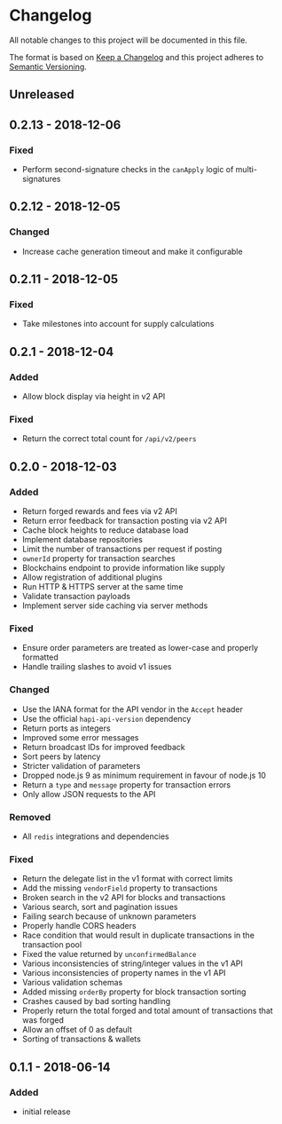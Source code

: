 # Changelog

All notable changes to this project will be documented in this file.

The format is based on [Keep a Changelog](http://keepachangelog.com/en/1.0.0/)
and this project adheres to [Semantic Versioning](http://semver.org/spec/v2.0.0.html).

## Unreleased

## 0.2.13 - 2018-12-06

### Fixed

- Perform second-signature checks in the `canApply` logic of multi-signatures

## 0.2.12 - 2018-12-05

### Changed

- Increase cache generation timeout and make it configurable

## 0.2.11 - 2018-12-05

### Fixed

- Take milestones into account for supply calculations

## 0.2.1 - 2018-12-04

### Added

- Allow block display via height in v2 API

### Fixed

- Return the correct total count for `/api/v2/peers`

## 0.2.0 - 2018-12-03

### Added

- Return forged rewards and fees via v2 API
- Return error feedback for transaction posting via v2 API
- Cache block heights to reduce database load
- Implement database repositories
- Limit the number of transactions per request if posting
- `ownerId` property for transaction searches
- Blockchains endpoint to provide information like supply
- Allow registration of additional plugins
- Run HTTP & HTTPS server at the same time
- Validate transaction payloads
- Implement server side caching via server methods

### Fixed

- Ensure order parameters are treated as lower-case and properly formatted
- Handle trailing slashes to avoid v1 issues

### Changed

- Use the IANA format for the API vendor in the `Accept` header
- Use the official `hapi-api-version` dependency
- Return ports as integers
- Improved some error messages
- Return broadcast IDs for improved feedback
- Sort peers by latency
- Stricter validation of parameters
- Dropped node.js 9 as minimum requirement in favour of node.js 10
- Return a `type` and `message` property for transaction errors
- Only allow JSON requests to the API

### Removed

- All `redis` integrations and dependencies

### Fixed

- Return the delegate list in the v1 format with correct limits
- Add the missing `vendorField` property to transactions
- Broken search in the v2 API for blocks and transactions
- Various search, sort and pagination issues
- Failing search because of unknown parameters
- Properly handle CORS headers
- Race condition that would result in duplicate transactions in the transaction pool
- Fixed the value returned by `unconfirmedBalance`
- Various inconsistencies of string/integer values in the v1 API
- Various inconsistencies of property names in the v1 API
- Various validation schemas
- Added missing `orderBy` property for block transaction sorting
- Crashes caused by bad sorting handling
- Properly return the total forged and total amount of transactions that was forged
- Allow an offset of 0 as default
- Sorting of transactions & wallets

## 0.1.1 - 2018-06-14

### Added

- initial release
